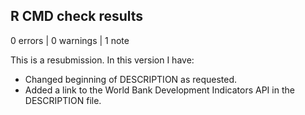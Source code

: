 ## R CMD check results

0 errors | 0 warnings | 1 note

This is a resubmission. In this version I have:

* Changed beginning of DESCRIPTION as requested.
* Added a link to the World Bank Development Indicators API in the DESCRIPTION file. 

